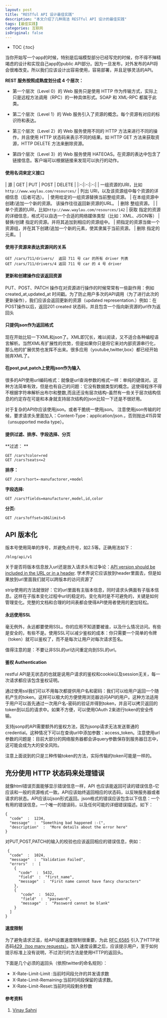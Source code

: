 ```yaml
---
layout: post
title: "RESTful API 设计最佳实践"
description: "本文介绍了几种简洁 RESTful API 设计的最佳实践"
tags: [最佳实践]
categories: 互联网
isOriginal: false
---
```


* TOC
{:toc}

当你开始写一个app的时候，特别是后端模型部分已经写完的时候，你不得不殚精竭虑的设计和实现自己app的public API部分。因为一旦发布，对外发布的API将会很难改变。所以我们应该设计出容易使用，容易部署，并且足够灵活的API。

**REST 服务按照成熟度划分成 4 个层次：**

*   第一个层次（Level 0）的 Web 服务只是使用 HTTP 作为传输方式，实际上只是远程方法调用（RPC）的一种具体形式。SOAP 和 XML-RPC 都属于此类。

*   第二个层次（Level 1）的 Web 服务引入了资源的概念。每个资源有对应的标识符和表达。

*   第三个层次（Level 2）的 Web 服务使用不同的 HTTP 方法来进行不同的操作，并且使用 HTTP 状态码来表示不同的结果。如 HTTP GET 方法来获取资源，HTTP DELETE 方法来删除资源。

*   第四个层次（Level 3）的 Web 服务使用 HATEOAS。在资源的表达中包含了链接信息。客户端可以根据链接来发现可以执行的动作。

#### 使用名词来定义接口

| 源 | GET | PUT | POST | DELETE |
|:-:|:-:|:-:|
| 一组资源的URI，比如`http://www.waylau.com/resources/` | 列出 URI，以及该资源组中每个资源的详细信息（后者可选）。 | 使用给定的一组资源替换当前整组资源。 | 在本组资源中创建/追加一个新的资源。 该操作往往返回新资源的URL。 | 删除 整组资源。 |
| 单个资源的URI，比如`http://www.waylau.com/resources/142` | 获取 指定的资源的详细信息，格式可以自选一个合适的网络媒体类型（比如：XML、JSON等） | 替换/创建 指定的资源。并将其追加到相应的资源组中。 | 把指定的资源当做一个资源组，并在其下创建/追加一个新的元素，使其隶属于当前资源。 | 删除 指定的元素。 |

#### 使用子资源来表达资源间的关系

```
GET /cars/711/drivers/  返回 711 号 car 的所有 driver 列表
GET /cars/711/drivers/4 返回 711 号 car 的 4 号 driver
```

#### 更新和创建操作应该返回资源

PUT、POST、PATCH 操作在对资源进行操作的时候常常有一些副作用：例如created_at,updated_at 时间戳。为了防止用户多次的API调用（为了进行此次的更新操作），我们应该会返回更新的资源（updated representation.）例如：在POST操作以后，返回201 created 状态码，并且包含一个指向新资源的url作为返回头

#### 只提供json作为返回格式

现在开始比较一下XML和json了。XML即冗长，难以阅读，又不适合各种编程语言解析。当然XML有扩展性的优势，但是如果你只是将它来对内部资源串行化，那么他的扩展优势也发挥不出来。很多应用（youtube,twitter,box）都已经开始抛弃XML了。

#### 在post,put,patch上使用json作为输入

很多的API使用url编码格式：就像是url查询参数的格式一样：单纯的键值对。这种方法简单有效，但是也有自己的问题：它没有数据类型的概念。这使得程序不得不根据字符串解析出布尔和整数,而且还没有层次结构–虽然有一些关于层次结构信息的约定存在可是和本身就支持层次结构的json比较一下还是不很好用。

对于复杂的API你应该使用json。或者干脆统一使用json。
注意使用json传输的时候，要求请求头里面加入：Content-Type：application/json.，否则抛出415异常（unsupported media type）。

#### 提供过滤、排序、字段选择、分页

**过滤： **

```
GET /cars?color=red
GET /cars?seats<=2
```

**排序：**

```
GET /cars?sort=-manufactorer,+model
```

**字段选择:**

```
GET /cars?fields=manufacturer,model,id,color
```

**分页:**

```
GET /cars?offset=10&limit=5
```

## API 版本化

版本号使用简单的序号，并避免点符号，如2.5等。正确用法如下：

```
/blog/api/v1
```

关于是否将版本信息放入url还是放入请求头有过争论：[API version should be included in the URL or in a header](http://stackoverflow.com/questions/389169/best-practices-for-API-versioning). 学术界说它应该放到header里面去，但是如果放到url里面我们就可以跨版本的访问资源了

strip使用的方法就很好：它的url里面有主版本信息，同时请求头俩面有子版本信息。这样在子版本变化过程中url的稳定的。变化有时是不可避免的，关键是如何管理变化。完整的文档和合理的时间表都会使得API使用者使用的更加轻松。

#### 永远使用SSL

毫无例外，永远都要使用SSL。你的应用不知道要被谁，以及什么情况访问。有些是安全的，有些不是。使用SSL可以减少鉴权的成本：你只需要一个简单的令牌（token）就可以鉴权了，而不是每次让用户对每次请求签名。

值得注意的是：不要让非SSL的url访问重定向到SSL的url。

#### 鉴权 Authentication

restful API是无状态的也就是说用户请求的鉴权和cookie以及session无关，每一次请求都应该包含鉴权证明。

通过使用ssl我们可以不用每次都提供用户名和密码：我们可以给用户返回一个随机产生的token。这样可以极大的方便使用浏览器访问API的用户。这种方法适用于用户可以首先通过一次用户名-密码的验证并得到token，并且可以拷贝返回的token到以后的请求中。如果不方便，可以使用OAuth 2来进行token的安全传输。

支持jsonp的API需要额外的鉴权方法，因为jsonp请求无法发送普通的credential。这种情况下可以在查询url中添加参数：access_token。注意使用url参数的问题是：目前大部分的网络服务器都会讲query参数保存到服务器日志中，这可能会成为大的安全风险。

注意上面说到的只是三种传输token的方法，实际传输的token可能是一样的。

## 充分使用 HTTP 状态码来处理错误

就像html错误页面能够显示错误信息一样，API 也应该能返回可读的错误信息–它应该和一般的资源格式一致。API应该始终返回相应的状态码，以反映服务器或者请求的状态。API应该以json形式返回。json格式的错误应该包含以下信息：一个有用的错误信息，一个唯一的错误码，以及任何可能的详细错误描述。如下：

```
{
  "code"  :  1234,
  "message"  :  "Something bad happened :-(",
  "description"  :  "More details about the error here"
}
```

对PUT,POST,PATCH的输入的校验也应该返回相应的错误信息，例如：
```
 {
  "code"  :  1024,
  "message"  :  "Validation Failed",
  "errors"  :  [
    {
      "code"  :  5432,
      "field"  :  "first_name",
      "message"  :  "First name cannot have fancy characters"
    },
    {
       "code"  :  5622,
       "field"  :  "password",
       "message"  :  "Password cannot be blank"
    }
  ]
}
```

#### 速度限制

为了避免请求泛滥，给API设置速度限制很重要。为此 [RFC 6585](http://tools.ietf.org/html/rfc6585) 引入了HTTP状态码[429（too many requests）](http://tools.ietf.org/html/rfc6585#section-4)。加入速度设置之后，应该提示用户，至于如何提示标准上没有说明，不过流行的方法是使用HTTP的返回头。

下面是几个必须的返回头（依照twitter的命名规则）：

*   X-Rate-Limit-Limit :当前时间段允许的并发请求数
*   X-Rate-Limit-Remaining:当前时间段保留的请求数。
*   X-Rate-Limit-Reset:当前时间段剩余秒数

#### 参考资料

1. [Vinay Sahni](http://www.vinaysahni.com/best-practices-for-a-pragmatic-restful-api)